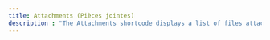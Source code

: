```yaml
---
title: Attachments (Pièces jointes)
description : "The Attachments shortcode displays a list of files attached to a page."
---
```


